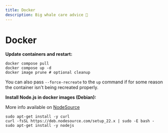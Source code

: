 ```yaml
---
title: Docker
description: Big whale care advice 🐳
---
```


# Docker

**Update containers and restart:**

```shell
docker compose pull
docker compose up -d
docker image prune # optional cleanup
```

You can also pass `--force-recreate` to the `up` command if for some reason the container isn't being recreated
properly.

**Install Node.js in docker images (Debian):**

More info available on [NodeSource](https://nodesource.com/products/distributions)

```shell
sudo apt-get install -y curl
curl -fsSL https://deb.nodesource.com/setup_22.x | sudo -E bash -
sudo apt-get install -y nodejs
```

